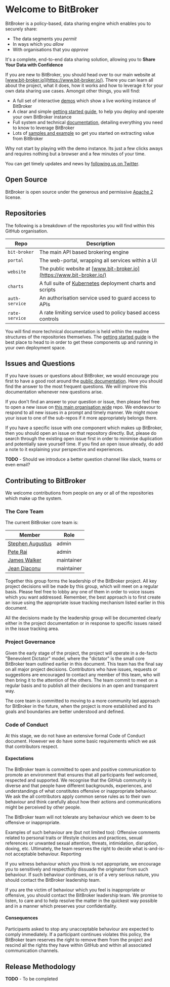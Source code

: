 # Welcome to BitBroker

BitBroker is a policy-based, data sharing engine which enables you to securely share:

* The data segments you _permit_
* In ways which you _allow_
* With organisations that you _approve_

It's a complete, end-to-end data sharing solution, allowing you to __Share Your Data with Confidence__

If you are new to BitBroker, you should head over to our main website at [www.bit-broker.io](https://www.bit-broker.io/). There you can learn all about the project, what it does, how it works and how to leverage it for your own data sharing use cases. Amongst other things, you will find:

* A full set of interactive [demos](https://demo.bit-broker.io) which show a live working instance of BitBroker
* A clear and simple [getting started guide](https://www.bit-broker.io/docs/getting-started/), to help you deploy and operate your own BitBroker instance
* Full system and technical [documentation](https://www.bit-broker.io/docs/), detailing everything you need to know to leverage BitBroker
* Lots of [samples and example](https://www.bit-broker.io/docs/getting-started/demo/) so get you started on extracting value from BitBroker

Why not start by playing with the demo instance. Its just a few clicks aways and requires nothing but a browser and a few minutes of your time.

You can get timely updates and news by [following us on Twitter](https://twitter.com/broker_bit).

## Open Source

BitBroker is open source under the generous and permissive [Apache 2](https://github.com/bit-broker/.github/blob/main/LICENSE) license.

## Repositories

The following is a breakdown of the repositories you will find within this GitHub organisation.

Repo | Description
--- | ---
`bit-broker` | The main API based brokering engine
`portal` | The web-portal, wrapping all services within a UI
`website` | The public website at [www.bit-broker.io](https://www.bit-broker.io/)
`charts` | A full suite of [Kubernetes](https://kubernetes.io/) deployment charts and scripts
`auth-service` | An authorisation service used to guard access to APIs
`rate-service` | A rate limiting service used to policy based access controls

You will find more technical documentation is held within the readme structures of the repositories themselves. The [getting started guide](https://www.bit-broker.io/docs/getting-started/) is the best place to head to in order to get these components up and running in your own deployment space.

## Issues and Questions

If you have issues or questions about BitBroker, we would encourage you first to have a good root around the [public documentation](https://www.bit-broker.io/docs/). Here you should find the answer to the most frequent questions. We will improve this documentation whenever new questions arise.

If you don't find an answer to your question or issue, then please feel free to open a new issue on [this main organisation wide](https://github.com/bit-broker/.github/issues) repo. We endeavour to respond to all new issues in a prompt and timely manner. We might move your issue to one of the sub-repos if it more appropriately belongs there.

If you have a specific issue with one component which makes up BitBroker, then you should open an issue on that repository directly. But, please do search through the existing open issue first in order to minimise duplication and potentially save yourself time. If you find an open issue already, do add a note to it explaining your perspective and experiences.

__TODO__ - Should we introduce a better question channel like slack, teams or even email?

## Contributing to BitBroker

We welcome contributions from people on any or all of the repositories which make up the system.

### The Core Team

The current BitBroker core team is:

Member | Role
--- | ---
[Stephen Augustus](https://github.com/justaugustus) | admin
[Pete Rai](https://github.com/pete-rai) | admin
[James Walker](https://github.com/jgwalker) | maintainer
[Jean Diaconu](https://github.com/jadiaconu) | maintainer

Together this group forms the leadership of the BitBroker project. All key project decisions will be made by this group, which will meet on a regular basis. Please feel free to lobby any one of them in order to voice issues which you want addressed. Remember, the best approach is to first create an issue using the appropriate issue tracking mechanism listed earlier in this document.

All the decisions made by the leadership group will be documented clearly either in the project documentation or in response to specific issues raised in the issue tracking area.

### Project Governance

Given the early stage of the project, the project will operate in a de-facto "Benevolent Dictator" model, where the "dictator" is the small core BitBroker team outlined earlier in this document. This team has the final say on all major project decisions. Contributors who have issues, requests or suggestions are encouraged to contact any member of this team, who will then bring it to the attention of the others. The team commit to meet on a regular basis and to publish all their decisions in an open and transparent way.

The core team is committed to moving to a more community led approach for BitBroker in the future, when the project is more established and its goals and boundaries are better understood and defined.

### Code of Conduct

At this stage, we do not have an extensive formal Code of Conduct document. However we do have some basic requirements which we ask that contributors respect.

#### Expectations

The BitBroker team is committed to open and positive communication to promote an environment that ensures that all participants feel welcomed, respected and supported. We recognise that the GitHub community is diverse and that people have different backgrounds, experiences, and understandings of what constitutes offensive or inappropriate behaviour. We ask the all contributors apply common sense rules as to their own behaviour and think carefully about how their actions and communications might be perceived by other people.

The BitBroker team will not tolerate any behaviour which we deem to be offensive or inappropriate.

Examples of such behaviour are (but not limited too): Offensive comments related to personal traits or lifestyle choices and practices, sexual references or unwanted sexual attention, threats, intimidation, disruption, doxing, etc. Ultimately, the team reserves the right to decide what is-and-is-not acceptable behaviour.
Reporting

If you witness behaviour which you think is not appropriate, we encourage you to sensitively and respectfully dissuade the originator from such behaviour. If such behaviour continues, or is of a very serious nature, you should contact the BitBroker leadership team.

If you are the victim of behaviour which you feel is inappropriate or offensive, you should contact the BitBroker leadership team. We promise to listen, to care and to help resolve the matter in the quickest way possible and in a manner which preserves your confidentiality.

#### Consequences

Participants asked to stop any unacceptable behaviour are expected to comply immediately. If a participant continues violates this policy, the BitBroker team reserves the right to remove them from the project and rescind all the rights they have within GitHub and within all associated communication channels.

## Release Methodology

__TODO__ - To be completed 
